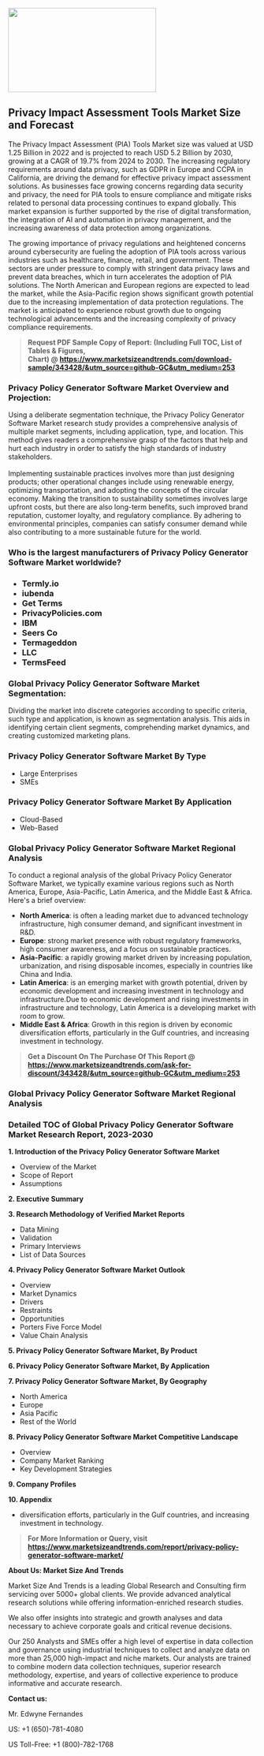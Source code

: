 <p><img class="alignnone size-medium wp-image-20088" src="https://ffe5etoiles.com/wp-content/uploads/2024/12/MST1-300x171.png" alt="" width="300" height="171" /></p><h2>Privacy Impact Assessment Tools Market Size and Forecast</h2><p>The Privacy Impact Assessment (PIA) Tools Market size was valued at USD 1.25 Billion in 2022 and is projected to reach USD 5.2 Billion by 2030, growing at a CAGR of 19.7% from 2024 to 2030. The increasing regulatory requirements around data privacy, such as GDPR in Europe and CCPA in California, are driving the demand for effective privacy impact assessment solutions. As businesses face growing concerns regarding data security and privacy, the need for PIA tools to ensure compliance and mitigate risks related to personal data processing continues to expand globally. This market expansion is further supported by the rise of digital transformation, the integration of AI and automation in privacy management, and the increasing awareness of data protection among organizations.</p><p>The growing importance of privacy regulations and heightened concerns around cybersecurity are fueling the adoption of PIA tools across various industries such as healthcare, finance, retail, and government. These sectors are under pressure to comply with stringent data privacy laws and prevent data breaches, which in turn accelerates the adoption of PIA solutions. The North American and European regions are expected to lead the market, while the Asia-Pacific region shows significant growth potential due to the increasing implementation of data protection regulations. The market is anticipated to experience robust growth due to ongoing technological advancements and the increasing complexity of privacy compliance requirements.</p></p><blockquote id="" class=""><strong>Request PDF Sample Copy of Report: (Including Full TOC, List of Tables &amp; Figures, Chart)&nbsp;@&nbsp;<strong><a href="https://www.marketsizeandtrends.com/download-sample/343428/&utm_source=github-GC&utm_medium=253" target="_blank">https://www.marketsizeandtrends.com/download-sample/343428/&utm_source=github-GC&utm_medium=253</a></strong></strong></blockquote><h3 id="" class="">Privacy Policy Generator Software Market&nbsp;Overview and Projection:</h3><p id="" class="">Using a deliberate segmentation technique, the Privacy Policy Generator Software Market research study provides a comprehensive analysis of multiple market segments, including application, type, and location. This method gives readers a comprehensive grasp of the factors that help and hurt each industry in order to satisfy the high standards of industry stakeholders. <br /> <br />Implementing sustainable practices involves more than just designing products; other operational changes include using renewable energy, optimizing transportation, and adopting the concepts of the circular economy. Making the transition to sustainability sometimes involves large upfront costs, but there are also long-term benefits, such improved brand reputation, customer loyalty, and regulatory compliance. By adhering to environmental principles, companies can satisfy consumer demand while also contributing to a more sustainable future for the world.</p><h3 id="" class="">Who is the largest manufacturers of&nbsp;Privacy Policy Generator Software Market worldwide?</h3><h3 class=""><p><ul><li>Termly.io </li><li> iubenda </li><li> Get Terms </li><li> PrivacyPolicies.com </li><li> IBM </li><li> Seers Co </li><li> Termageddon </li><li> LLC </li><li> TermsFeed</li></ul></p></h3><h3 id="" class="">Global&nbsp;Privacy Policy Generator Software Market Segmentation:</h3><p id="" class="">Dividing the market into discrete categories according to specific criteria, such type and application, is known as segmentation analysis. This aids in identifying certain client segments, comprehending market dynamics, and creating customized marketing plans.</p><h3 id="" class="">Privacy Policy Generator Software Market&nbsp;By Type</h3><p><p><ul><li>Large Enterprises</li><li> SMEs</p></li></ul></p></p><h3 id="" class="">Privacy Policy Generator Software Market&nbsp;By Application</h3><p class=""><p><ul><li>Cloud-Based</li><li> Web-Based</li></ul></p></p><h3 id="" class="">Global Privacy Policy Generator Software Market Regional Analysis</h3><p id="" class="">To conduct a regional analysis of the global Privacy Policy Generator Software Market, we typically examine various regions such as North America, Europe, Asia-Pacific, Latin America, and the Middle East &amp; Africa. Here's a brief overview:</p><ul><li><strong>North America</strong>: is often a leading market due to advanced technology infrastructure, high consumer demand, and significant investment in R&amp;D.</li><li><strong>Europe</strong>: strong market presence with robust regulatory frameworks, high consumer awareness, and a focus on sustainable practices.</li><li><strong>Asia-Pacific</strong>: a rapidly growing market driven by increasing population, urbanization, and rising disposable incomes, especially in countries like China and India.</li><li><strong>Latin America</strong>: is an emerging market with growth potential, driven by economic development and increasing investment in technology and infrastructure.Due to economic development and rising investments in infrastructure and technology, Latin America is a developing market with room to grow.</li><li><strong>Middle East &amp; Africa</strong>: Growth in this region is driven by economic diversification efforts, particularly in the Gulf countries, and increasing investment in technology.</li></ul><blockquote id="" class=""><strong>Get a Discount On The Purchase Of This Report @ <strong><a href="https://www.marketsizeandtrends.com/ask-for-discount/343428/&utm_source=github-GC&utm_medium=253" target="_blank">https://www.marketsizeandtrends.com/ask-for-discount/343428/&utm_source=github-GC&utm_medium=253</a></strong></strong></blockquote><h3 id="" class="">Global Privacy Policy Generator Software Market Regional Analysis</h3><h3 id="" class="">Detailed TOC of Global Privacy Policy Generator Software Market Research Report, 2023-2030</h3><p id="" class=""><strong>1. Introduction of the Privacy Policy Generator Software Market</strong></p><ul><li>Overview of the Market</li><li>Scope of Report</li><li>Assumptions</li></ul><p id="" class=""><strong>2. Executive Summary</strong></p><p id="" class=""><strong>3. Research Methodology of Verified Market Reports</strong></p><ul><li>Data Mining</li><li>Validation</li><li>Primary Interviews</li><li>List of Data Sources</li></ul><p id="" class=""><strong>4. Privacy Policy Generator Software Market Outlook</strong></p><ul><li>Overview</li><li>Market Dynamics</li><li>Drivers</li><li>Restraints</li><li>Opportunities</li><li>Porters Five Force Model</li><li>Value Chain Analysis</li></ul><p id="" class=""><strong>5. Privacy Policy Generator Software Market, By Product</strong></p><p id="" class=""><strong>6. Privacy Policy Generator Software Market, By Application</strong></p><p id="" class=""><strong>7. Privacy Policy Generator Software Market, By Geography</strong></p><ul><li>North America</li><li>Europe</li><li>Asia Pacific</li><li>Rest of the World</li></ul><p id="" class=""><strong>8. Privacy Policy Generator Software Market Competitive Landscape</strong></p><ul><li>Overview</li><li>Company Market Ranking</li><li>Key Development Strategies</li></ul><p id="" class=""><strong>9. Company Profiles</strong></p><p id="" class=""><strong>10. Appendix</strong></p><ul><li>diversification efforts, particularly in the Gulf countries, and increasing investment in technology.</li></ul><blockquote id="" class=""><strong>For More Information or Query, visit <strong><strong><a href="https://www.marketsizeandtrends.com/report/privacy-policy-generator-software-market/" target="_blank">https://www.marketsizeandtrends.com/report/privacy-policy-generator-software-market/</a></strong></strong></strong></blockquote><p id="" class=""><strong>About Us: Market Size And Trends</strong></p><p id="" class="">Market Size And Trends is a leading Global Research and Consulting firm servicing over 5000+ global clients. We provide advanced analytical research solutions while offering information-enriched research studies.</p><p id="" class="">We also offer insights into strategic and growth analyses and data necessary to achieve corporate goals and critical revenue decisions.</p><p id="" class="">Our 250 Analysts and SMEs offer a high level of expertise in data collection and governance using industrial techniques to collect and analyze data on more than 25,000 high-impact and niche markets. Our analysts are trained to combine modern data collection techniques, superior research methodology, expertise, and years of collective experience to produce informative and accurate research.</p><p id="" class=""><strong>Contact us:</strong></p><p id="" class="">Mr. Edwyne Fernandes</p><p id="" class="">US: +1 (650)-781-4080</p><p id="" class="">US Toll-Free: +1 (800)-782-1768</p>
